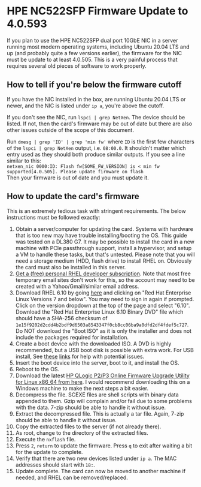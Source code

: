 # HPE NC522SFP Firmware Update to 4.0.593

If you plan to use the HPE NC522SFP dual port 10GbE NIC in a server running most modern operating systems, including Ubuntu 20.04 LTS and up (and probably quite a few versions earlier), the firmware for the NIC must be update to at least 4.0.505. This is a very painful process that requires several old pieces of software to work properly.

## How to tell if you're below the firmware cutoff
If you have the NIC installed in the box, are running Ubuntu 20.04 LTS or newer, and the NIC is listed under `ip a`, you're above the cutoff. 

If you don't see the NIC, run `lspci | grep NetXen`. The device should be listed. If not, then the card's firmware may be out of date but there are also other issues outside of the scope of this document.

Run `dmesg | grep 'ID' | grep 'min fw'` where `ID` is the first few characters of the `lspci | grep NetXen` output, i.e. `08:00.0`. It shouldn't matter which entry used as they should both produce similar outputs. If you see a line similar to this:  
`netxen_nic 0000:ID: Flash fw[SOME_FW_VERSION] is < min fw supported[4.0.505]. Please update firmware on flash`  
Then your firmware is out of date and you must update it.

## How to update the card's firmware
This is an extremely tedious task with stringent requirements. The below instructions must be followed exactly:
1. Obtain a server/computer for updating the card. Systems with hardware that is too new may have trouble installing/booting the OS. This guide was tested on a DL380 G7. It may be possible to install the card in a new machine with PCIe passthrough support, install a hypervisor, and setup a VM to handle these tasks, but that's untested. Please note that you will need a storage medium (HDD, flash drive) to install RHEL on. Obviously the card must also be installed in this server.
2. [Get a (free) personal RHEL developer subscription](https://developers.redhat.com/register). Note that most free temporary email sites don't work for this, so the account may need to be created with a Yahoo/Gmail/similar email address.
3. Download RHEL 6.10 by going [here](https://access.redhat.com/downloads) and clicking on "Red Hat Enterprise Linux Versions 7 and below". You may need to sign in again if prompted. Click on the version dropdown at the top of the page and select "6.10". Download the "Red Hat Enterprise Linux 6.10 Binary DVD" file which should have a SHA-256 checksum of `1e15f9202d2cdd4b2bdf9d6503a8543347f0cb8cc06ba9a0dfd2df4fdef5c727`. Do NOT download the "Boot ISO" as it is only the installer and does not include the packages required for installation. 
4. Create a boot device with the downloaded ISO. A DVD is highly recommended, but a USB boot disk is possible with extra work. For USB install, See [these](https://forums.centos.org/viewtopic.php?t=1001) [links](https://access.redhat.com/discussions/1532773) for help with potential issues.
5. Insert the boot device into the server, boot to it, and install the OS.
6. Reboot to the OS.
7. Download the latest [HP QLogic P2/P3 Online Firmware Upgrade Utility for Linux x86_64 from here](https://support.hpe.com/hpesc/public/swd/detail?swItemId=MTX_7a571987b7be47358118ef15ba). I would recommend downloading this on a Windows machine to make the next steps a bit easier.
8. Decompress the file. SCEXE files are shell scripts with binary data appended to them. Gzip will complain and/or fail due to some problems with the data. 7-zip should be able to handle it without issue.
9. Extract the decompressed file. This is actually a tar file. Again, 7-zip should be able to handle it without issue.
10. Copy the extracted files to the server (if not already there).
11. As root, change to the directory of the extracted files.
12. Execute the `nxflash` file.
13. Press `2`, `return` to update the firmware. Press `q` to exit after waiting a bit for the update to complete.
14. Verify that there are two new devices listed under `ip a`. The MAC addresses should start with `18:`.
15. Update complete. The card can now be moved to another machine if needed, and RHEL can be removed/replaced.